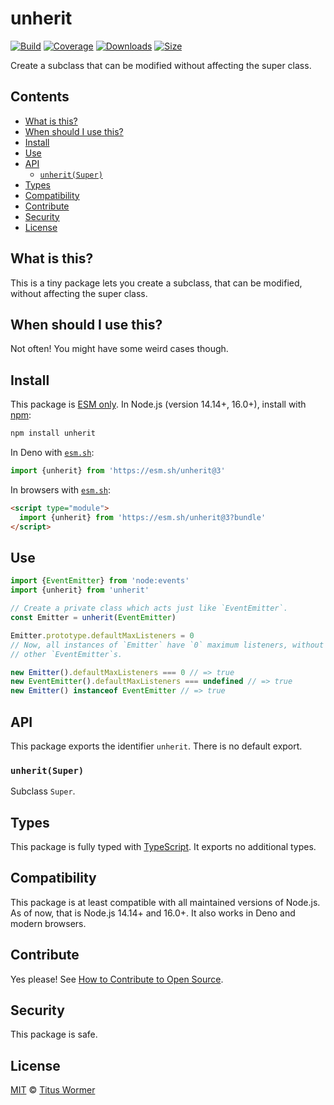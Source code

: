 # unherit

[![Build][build-badge]][build]
[![Coverage][coverage-badge]][coverage]
[![Downloads][downloads-badge]][downloads]
[![Size][size-badge]][size]

Create a subclass that can be modified without affecting the super class.

## Contents

*   [What is this?](readme.md##what-is-this)
*   [When should I use this?](readme.md##when-should-i-use-this)
*   [Install](readme.md##install)
*   [Use](readme.md##use)
*   [API](readme.md##api)
    *   [`unherit(Super)`](#unheritsuper)
*   [Types](readme.md##types)
*   [Compatibility](readme.md##compatibility)
*   [Contribute](readme.md##contribute)
*   [Security](readme.md##security)
*   [License](readme.md##license)

## What is this?

This is a tiny package lets you create a subclass, that can be modified,
without affecting the super class.

## When should I use this?

Not often!
You might have some weird cases though.

## Install

This package is [ESM only][esm].
In Node.js (version 14.14+, 16.0+), install with [npm][]:

```sh
npm install unherit
```

In Deno with [`esm.sh`][esmsh]:

```js
import {unherit} from 'https://esm.sh/unherit@3'
```

In browsers with [`esm.sh`][esmsh]:

```html
<script type="module">
  import {unherit} from 'https://esm.sh/unherit@3?bundle'
</script>
```

## Use

```js
import {EventEmitter} from 'node:events'
import {unherit} from 'unherit'

// Create a private class which acts just like `EventEmitter`.
const Emitter = unherit(EventEmitter)

Emitter.prototype.defaultMaxListeners = 0
// Now, all instances of `Emitter` have `0` maximum listeners, without affecting
// other `EventEmitter`s.

new Emitter().defaultMaxListeners === 0 // => true
new EventEmitter().defaultMaxListeners === undefined // => true
new Emitter() instanceof EventEmitter // => true
```

## API

This package exports the identifier `unherit`.
There is no default export.

### `unherit(Super)`

Subclass `Super`.

## Types

This package is fully typed with [TypeScript][].
It exports no additional types.

## Compatibility

This package is at least compatible with all maintained versions of Node.js.
As of now, that is Node.js 14.14+ and 16.0+.
It also works in Deno and modern browsers.

## Contribute

Yes please!
See [How to Contribute to Open Source][contribute].

## Security

This package is safe.

## License

[MIT][license] © [Titus Wormer][author]

<!-- Definitions -->

[build-badge]: https://github.com/wooorm/unherit/workflows/main/badge.svg

[build]: https://github.com/wooorm/unherit/actions

[coverage-badge]: https://img.shields.io/codecov/c/github/wooorm/unherit.svg

[coverage]: https://codecov.io/github/wooorm/unherit

[downloads-badge]: https://img.shields.io/npm/dm/unherit.svg

[downloads]: https://www.npmjs.com/package/unherit

[size-badge]: https://img.shields.io/bundlephobia/minzip/unherit.svg

[size]: https://bundlephobia.com/result?p=unherit

[npm]: https://docs.npmjs.com/cli/install

[esm]: https://gist.github.com/sindresorhus/a39789f98801d908bbc7ff3ecc99d99c

[esmsh]: https://esm.sh

[typescript]: https://www.typescriptlang.org

[contribute]: https://opensource.guide/how-to-contribute/

[license]: license

[author]: https://wooorm.com

